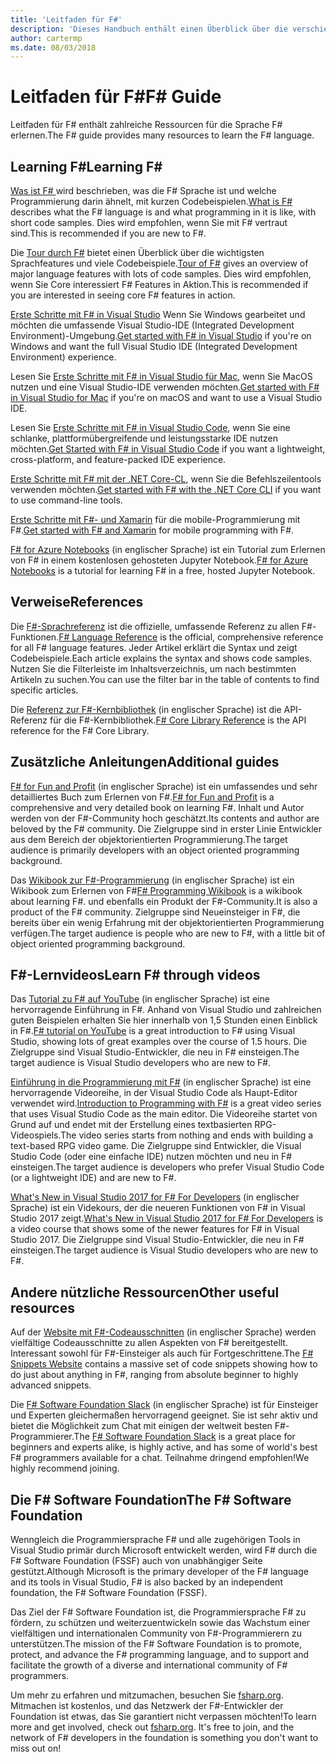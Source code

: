 ```yaml
---
title: 'Leitfaden für F#'
description: 'Dieses Handbuch enthält einen Überblick über die verschiedenen Lernmaterialien für F#, funktionalen Programmiersprachen, die auf .NET ausgeführt wird.'
author: cartermp
ms.date: 08/03/2018
---
```

# <a name="f-guide"></a><span data-ttu-id="c5797-103">Leitfaden für F#</span><span class="sxs-lookup"><span data-stu-id="c5797-103">F# Guide</span></span>

<span data-ttu-id="c5797-104">Leitfaden für F# enthält zahlreiche Ressourcen für die Sprache F# erlernen.</span><span class="sxs-lookup"><span data-stu-id="c5797-104">The F# guide provides many resources to learn the F# language.</span></span>

## <a name="learning-f"></a><span data-ttu-id="c5797-105">Learning F\#</span><span class="sxs-lookup"><span data-stu-id="c5797-105">Learning F\#</span></span>

<span data-ttu-id="c5797-106">[Was ist F# ](what-is-fsharp.md) wird beschrieben, was die F# Sprache ist und welche Programmierung darin ähnelt, mit kurzen Codebeispielen.</span><span class="sxs-lookup"><span data-stu-id="c5797-106">[What is F#](what-is-fsharp.md) describes what the F# language is and what programming in it is like, with short code samples.</span></span> <span data-ttu-id="c5797-107">Dies wird empfohlen, wenn Sie mit F# vertraut sind.</span><span class="sxs-lookup"><span data-stu-id="c5797-107">This is recommended if you are new to F#.</span></span>

<span data-ttu-id="c5797-108">Die [Tour durch F#](tour.md) bietet einen Überblick über die wichtigsten Sprachfeatures und viele Codebeispiele.</span><span class="sxs-lookup"><span data-stu-id="c5797-108">[Tour of F#](tour.md) gives an overview of major language features with lots of code samples.</span></span> <span data-ttu-id="c5797-109">Dies wird empfohlen, wenn Sie Core interessiert F# Features in Aktion.</span><span class="sxs-lookup"><span data-stu-id="c5797-109">This is recommended if you are interested in seeing core F# features in action.</span></span>

<span data-ttu-id="c5797-110">[Erste Schritte mit F# in Visual Studio](get-started/get-started-visual-studio.md) Wenn Sie Windows gearbeitet und möchten die umfassende Visual Studio-IDE (Integrated Development Environment)-Umgebung.</span><span class="sxs-lookup"><span data-stu-id="c5797-110">[Get started with F# in Visual Studio](get-started/get-started-visual-studio.md) if you're on Windows and want the full Visual Studio IDE (Integrated Development Environment) experience.</span></span>

<span data-ttu-id="c5797-111">Lesen Sie [Erste Schritte mit F# in Visual Studio für Mac](get-started/get-started-with-visual-studio-for-mac.md), wenn Sie MacOS nutzen und eine Visual Studio-IDE verwenden möchten.</span><span class="sxs-lookup"><span data-stu-id="c5797-111">[Get started with F# in Visual Studio for Mac](get-started/get-started-with-visual-studio-for-mac.md) if you're on macOS and want to use a Visual Studio IDE.</span></span>

<span data-ttu-id="c5797-112">Lesen Sie [Erste Schritte mit F# in Visual Studio Code](get-started/get-started-vscode.md), wenn Sie eine schlanke, plattformübergreifende und leistungsstarke IDE nutzen möchten.</span><span class="sxs-lookup"><span data-stu-id="c5797-112">[Get Started with F# in Visual Studio Code](get-started/get-started-vscode.md) if you want a lightweight, cross-platform, and feature-packed IDE experience.</span></span>

<span data-ttu-id="c5797-113">[Erste Schritte mit F# mit der .NET Core-CL](get-started/get-started-command-line.md), wenn Sie die Befehlszeilentools verwenden möchten.</span><span class="sxs-lookup"><span data-stu-id="c5797-113">[Get started with F# with the .NET Core CLI](get-started/get-started-command-line.md) if you want to use command-line tools.</span></span>

<span data-ttu-id="c5797-114">[Erste Schritte mit F#- und Xamarin](https://docs.microsoft.com/xamarin/cross-platform/platform/fsharp/) für die mobile-Programmierung mit F#.</span><span class="sxs-lookup"><span data-stu-id="c5797-114">[Get started with F# and Xamarin](https://docs.microsoft.com/xamarin/cross-platform/platform/fsharp/) for mobile programming with F#.</span></span>

<span data-ttu-id="c5797-115">[F# for Azure Notebooks](https://notebooks.azure.com/Microsoft/libraries/samples/html/FSharp%20for%20Azure%20Notebooks.ipynb) (in englischer Sprache) ist ein Tutorial zum Erlernen von F# in einem kostenlosen gehosteten Jupyter Notebook.</span><span class="sxs-lookup"><span data-stu-id="c5797-115">[F# for Azure Notebooks](https://notebooks.azure.com/Microsoft/libraries/samples/html/FSharp%20for%20Azure%20Notebooks.ipynb) is a tutorial for learning F# in a free, hosted Jupyter Notebook.</span></span>

## <a name="references"></a><span data-ttu-id="c5797-116">Verweise</span><span class="sxs-lookup"><span data-stu-id="c5797-116">References</span></span>

<span data-ttu-id="c5797-117">Die [F#-Sprachreferenz](language-reference/index.md) ist die offizielle, umfassende Referenz zu allen F#-Funktionen.</span><span class="sxs-lookup"><span data-stu-id="c5797-117">[F# Language Reference](language-reference/index.md) is the official, comprehensive reference for all F# language features.</span></span> <span data-ttu-id="c5797-118">Jeder Artikel erklärt die Syntax und zeigt Codebeispiele.</span><span class="sxs-lookup"><span data-stu-id="c5797-118">Each article explains the syntax and shows code samples.</span></span> <span data-ttu-id="c5797-119">Nutzen Sie die Filterleiste im Inhaltsverzeichnis, um nach bestimmten Artikeln zu suchen.</span><span class="sxs-lookup"><span data-stu-id="c5797-119">You can use the filter bar in the table of contents to find specific articles.</span></span>

<span data-ttu-id="c5797-120">Die [Referenz zur F#-Kernbibliothek](https://msdn.microsoft.com/visualfsharpdocs/conceptual/fsharp-core-library-reference) (in englischer Sprache) ist die API-Referenz für die F#-Kernbibliothek.</span><span class="sxs-lookup"><span data-stu-id="c5797-120">[F# Core Library Reference](https://msdn.microsoft.com/visualfsharpdocs/conceptual/fsharp-core-library-reference) is the API reference for the F# Core Library.</span></span>

## <a name="additional-guides"></a><span data-ttu-id="c5797-121">Zusätzliche Anleitungen</span><span class="sxs-lookup"><span data-stu-id="c5797-121">Additional guides</span></span>

<span data-ttu-id="c5797-122">[F# for Fun and Profit](https://swlaschin.gitbooks.io/fsharpforfunandprofit/content/) (in englischer Sprache) ist ein umfassendes und sehr detailliertes Buch zum Erlernen von F#.</span><span class="sxs-lookup"><span data-stu-id="c5797-122">[F# for Fun and Profit](https://swlaschin.gitbooks.io/fsharpforfunandprofit/content/) is a comprehensive and very detailed book on learning F#.</span></span> <span data-ttu-id="c5797-123">Inhalt und Autor werden von der F#-Community hoch geschätzt.</span><span class="sxs-lookup"><span data-stu-id="c5797-123">Its contents and author are beloved by the F# community.</span></span> <span data-ttu-id="c5797-124">Die Zielgruppe sind in erster Linie Entwickler aus dem Bereich der objektorientierten Programmierung.</span><span class="sxs-lookup"><span data-stu-id="c5797-124">The target audience is primarily developers with an object oriented programming background.</span></span>

<span data-ttu-id="c5797-125">Das [Wikibook zur F#-Programmierung](https://en.wikibooks.org/wiki/F_Sharp_Programming) (in englischer Sprache) ist ein Wikibook zum Erlernen von F#</span><span class="sxs-lookup"><span data-stu-id="c5797-125">[F# Programming Wikibook](https://en.wikibooks.org/wiki/F_Sharp_Programming) is a wikibook about learning F#.</span></span> <span data-ttu-id="c5797-126">und ebenfalls ein Produkt der F#-Community.</span><span class="sxs-lookup"><span data-stu-id="c5797-126">It is also a product of the F# community.</span></span> <span data-ttu-id="c5797-127">Zielgruppe sind Neueinsteiger in F#, die bereits über ein wenig Erfahrung mit der objektorientierten Programmierung verfügen.</span><span class="sxs-lookup"><span data-stu-id="c5797-127">The target audience is people who are new to F#, with a little bit of object oriented programming background.</span></span>

## <a name="learn-f-through-videos"></a><span data-ttu-id="c5797-128">F#-Lernvideos</span><span class="sxs-lookup"><span data-stu-id="c5797-128">Learn F# through videos</span></span>

<span data-ttu-id="c5797-129">Das [Tutorial zu F# auf YouTube](https://www.youtube.com/watch?v=c7eNDJN758U) (in englischer Sprache) ist eine hervorragende Einführung in F#. Anhand von Visual Studio und zahlreichen guten Beispielen erhalten Sie hier innerhalb von 1,5 Stunden einen Einblick in F#.</span><span class="sxs-lookup"><span data-stu-id="c5797-129">[F# tutorial on YouTube](https://www.youtube.com/watch?v=c7eNDJN758U) is a great introduction to F# using Visual Studio, showing lots of great examples over the course of 1.5 hours.</span></span> <span data-ttu-id="c5797-130">Die Zielgruppe sind Visual Studio-Entwickler, die neu in F# einsteigen.</span><span class="sxs-lookup"><span data-stu-id="c5797-130">The target audience is Visual Studio developers who are new to F#.</span></span>

<span data-ttu-id="c5797-131">[Einführung in die Programmierung mit F#](https://www.youtube.com/watch?v=Teak30_pXHk&list=PLEoMzSkcN8oNiJ67Hd7oRGgD1d4YBxYGC) (in englischer Sprache) ist eine hervorragende Videoreihe, in der Visual Studio Code als Haupt-Editor verwendet wird.</span><span class="sxs-lookup"><span data-stu-id="c5797-131">[Introduction to Programming with F#](https://www.youtube.com/watch?v=Teak30_pXHk&list=PLEoMzSkcN8oNiJ67Hd7oRGgD1d4YBxYGC) is a great video series that uses Visual Studio Code as the main editor.</span></span> <span data-ttu-id="c5797-132">Die Videoreihe startet von Grund auf und endet mit der Erstellung eines textbasierten RPG-Videospiels.</span><span class="sxs-lookup"><span data-stu-id="c5797-132">The video series starts from nothing and ends with building a text-based RPG video game.</span></span> <span data-ttu-id="c5797-133">Die Zielgruppe sind Entwickler, die Visual Studio Code (oder eine einfache IDE) nutzen möchten und neu in F# einsteigen.</span><span class="sxs-lookup"><span data-stu-id="c5797-133">The target audience is developers who prefer Visual Studio Code (or a lightweight IDE) and are new to F#.</span></span>

<span data-ttu-id="c5797-134">[What's New in Visual Studio 2017 for F# For Developers](https://www.linkedin.com/learning/what-s-new-in-visual-studio-2017-for-f-sharp-for-developers) (in englischer Sprache) ist ein Videkours, der die neueren Funktionen von F# in Visual Studio 2017 zeigt.</span><span class="sxs-lookup"><span data-stu-id="c5797-134">[What's New in Visual Studio 2017 for F# For Developers](https://www.linkedin.com/learning/what-s-new-in-visual-studio-2017-for-f-sharp-for-developers) is a video course that shows some of the newer features for F# in Visual Studio 2017.</span></span> <span data-ttu-id="c5797-135">Die Zielgruppe sind Visual Studio-Entwickler, die neu in F# einsteigen.</span><span class="sxs-lookup"><span data-stu-id="c5797-135">The target audience is Visual Studio developers who are new to F#.</span></span>

## <a name="other-useful-resources"></a><span data-ttu-id="c5797-136">Andere nützliche Ressourcen</span><span class="sxs-lookup"><span data-stu-id="c5797-136">Other useful resources</span></span>

<span data-ttu-id="c5797-137">Auf der [Website mit F#-Codeausschnitten](http://www.fssnip.net) (in englischer Sprache) werden vielfältige Codeausschnitte zu allen Aspekten von F# bereitgestellt. Interessant sowohl für F#-Einsteiger als auch für Fortgeschrittene.</span><span class="sxs-lookup"><span data-stu-id="c5797-137">The [F# Snippets Website](http://www.fssnip.net) contains a massive set of code snippets showing how to do just about anything in F#, ranging from absolute beginner to highly advanced snippets.</span></span>

<span data-ttu-id="c5797-138">Die [F# Software Foundation Slack](https://fsharp.org/guides/slack/) (in englischer Sprache) ist für Einsteiger und Experten gleichermaßen hervorragend geeignet. Sie ist sehr aktiv und bietet die Möglichkeit zum Chat mit einigen der weltweit besten F#-Programmierer.</span><span class="sxs-lookup"><span data-stu-id="c5797-138">The [F# Software Foundation Slack](https://fsharp.org/guides/slack/) is a great place for beginners and experts alike, is highly active, and has some of world's best F# programmers available for a chat.</span></span> <span data-ttu-id="c5797-139">Teilnahme dringend empfohlen!</span><span class="sxs-lookup"><span data-stu-id="c5797-139">We highly recommend joining.</span></span>

## <a name="the-f-software-foundation"></a><span data-ttu-id="c5797-140">Die F# Software Foundation</span><span class="sxs-lookup"><span data-stu-id="c5797-140">The F# Software Foundation</span></span>

<span data-ttu-id="c5797-141">Wenngleich die Programmiersprache F# und alle zugehörigen Tools in Visual Studio primär durch Microsoft entwickelt werden, wird F# durch die F# Software Foundation (FSSF) auch von unabhängiger Seite gestützt.</span><span class="sxs-lookup"><span data-stu-id="c5797-141">Although Microsoft is the primary developer of the F# language and its tools in Visual Studio, F# is also backed by an independent foundation, the F# Software Foundation (FSSF).</span></span>

<span data-ttu-id="c5797-142">Das Ziel der F# Software Foundation ist, die Programmiersprache F# zu fördern, zu schützen und weiterzuentwickeln sowie das Wachstum einer vielfältigen und internationalen Community von F#-Programmierern zu unterstützen.</span><span class="sxs-lookup"><span data-stu-id="c5797-142">The mission of the F# Software Foundation is to promote, protect, and advance the F# programming language, and to support and facilitate the growth of a diverse and international community of F# programmers.</span></span>

<span data-ttu-id="c5797-143">Um mehr zu erfahren und mitzumachen, besuchen Sie [fsharp.org](https://fsharp.org). Mitmachen ist kostenlos, und das Netzwerk der F#-Entwickler der Foundation ist etwas, das Sie garantiert nicht verpassen möchten!</span><span class="sxs-lookup"><span data-stu-id="c5797-143">To learn more and get involved, check out [fsharp.org](https://fsharp.org). It's free to join, and the network of F# developers in the foundation is something you don't want to miss out on!</span></span>
